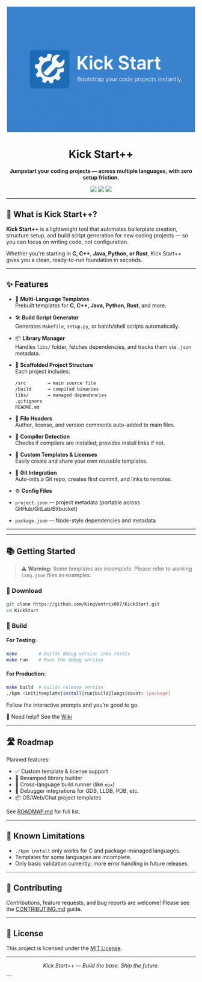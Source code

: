 <p align="center">
  <img src="images/banner.png" alt="Kick Start++ Logo" width="500"/>
</p>

<h1 align="center">Kick Start++</h1>

<p align="center"><b>Jumpstart your coding projects — across multiple languages, with zero setup friction.</b></p>

<p align="center">
  <img src="https://img.shields.io/badge/platform-multilang-blue?style=flat-square"/>
  <img src="https://img.shields.io/github/license/KingVentrix007/KickStart?style=flat-square"/>
  <img src="https://img.shields.io/badge/status-in--development-yellow?style=flat-square"/>
</p>



---




## 🚀 What is Kick Start++?

**Kick Start++** is a lightweight tool that automates boilerplate creation, structure setup, and build script generation for new coding projects — so you can focus on writing code, not configuration.

Whether you're starting in **C, C++, Java, Python, or Rust**, Kick Start++ gives you a clean, ready-to-run foundation in seconds.

---

## ✨ Features

- 🔧 **Multi-Language Templates**  
  Prebuilt templates for **C, C++, Java, Python, Rust**, and more.

- 🛠 **Build Script Generator**  
  Generates `Makefile`, `setup.py`, or batch/shell scripts automatically.

- 📦 **Library Manager**  
  Handles `libs/` folder, fetches dependencies, and tracks them via `.json` metadata.

- 🧱 **Scaffolded Project Structure**  
  Each project includes:
    ```
    /src        → main source file
    /build      → compiled binaries
    libs/       → managed dependencies
    .gitignore
    README.md
    ````

- 📄 **File Headers**  
Author, license, and version comments auto-added to main files.

- 🧠 **Compiler Detection**  
Checks if compilers are installed; provides install links if not.

- 🔌 **Custom Templates & Licenses**  
Easily create and share your own reusable templates.

- 🧰 **Git Integration**  
Auto-inits a Git repo, creates first commit, and links to remotes.

- ⚙ **Config Files**  
- `project.json` — project metadata (portable across GitHub/GitLab/Bitbucket)  
- `package.json` — Node-style dependencies and metadata

---

<!-- ## 📸 Screenshots & Examples

> *[Optional: Replace below image paths once you have screenshots]*

- 📁 *Example generated project structure:*  
![Project structure](images/project-structure.png)

- 🖥️ *CLI workflow example:*  
![CLI demo](images/cli-example.png) -->

---

## 📚 Getting Started

> ⚠️ **Warning:** Some templates are incomplete. Please refer to working `lang.json` files as examples.

### 🔻 Download

```bash
git clone https://github.com/KingVentrix007/KickStart.git
cd KickStart
````

### 🧱 Build

#### For Testing:

```bash
make        # Builds debug version into /tests
make run    # Runs the debug version
```

#### For Production:

```bash
make build  # Builds release version
./kpm <init|template|install|run|build|langs|count> [package]
```

Follow the interactive prompts and you’re good to go.

📖 Need help? See the [Wiki](docs/home.md)

---

## 🛣️ Roadmap

Planned features:

* ✅ Custom template & license support
* 🔄 Revamped library builder
* 🧰 Cross-language build runner (like `npx`)
* 🐞 Debugger integrations for GDB, LLDB, PDB, etc.
* 📦 OS/Web/Chat project templates

See [ROADMAP.md](ROADMAP.md) for full list.

---

## 🧪 Known Limitations

* `./kpm install` only works for C and package-managed languages.
* Templates for some languages are incomplete.
* Only basic validation currently; more error handling in future releases.

---

## 🤝 Contributing

Contributions, feature requests, and bug reports are welcome!
Please see the [CONTRIBUTING.md](CONTRIBUTING.md) guide.

---

## 📄 License

This project is licensed under the [MIT License](LICENSE).

---

<p align="center">
  <i>Kick Start++ — Build the base. Ship the future.</i>
</p>
```


